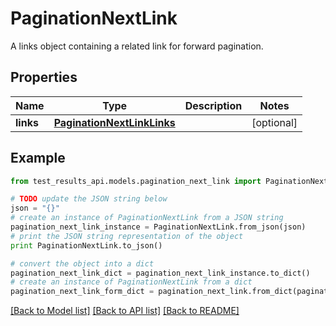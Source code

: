 # PaginationNextLink

A links object containing a related link for forward pagination.

## Properties
Name | Type | Description | Notes
------------ | ------------- | ------------- | -------------
**links** | [**PaginationNextLinkLinks**](PaginationNextLinkLinks.md) |  | [optional] 

## Example

```python
from test_results_api.models.pagination_next_link import PaginationNextLink

# TODO update the JSON string below
json = "{}"
# create an instance of PaginationNextLink from a JSON string
pagination_next_link_instance = PaginationNextLink.from_json(json)
# print the JSON string representation of the object
print PaginationNextLink.to_json()

# convert the object into a dict
pagination_next_link_dict = pagination_next_link_instance.to_dict()
# create an instance of PaginationNextLink from a dict
pagination_next_link_form_dict = pagination_next_link.from_dict(pagination_next_link_dict)
```
[[Back to Model list]](../README.md#documentation-for-models) [[Back to API list]](../README.md#documentation-for-api-endpoints) [[Back to README]](../README.md)


